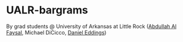 # UALR-bargrams

By grad students @ University of Arkansas at Little Rock
     ([Abdullah Al Faysal](https://github.com/Abdullah-Al-Faysal),  Michael DiCicco, [Daniel Eddings](https://github.com/eddings))
    
    
